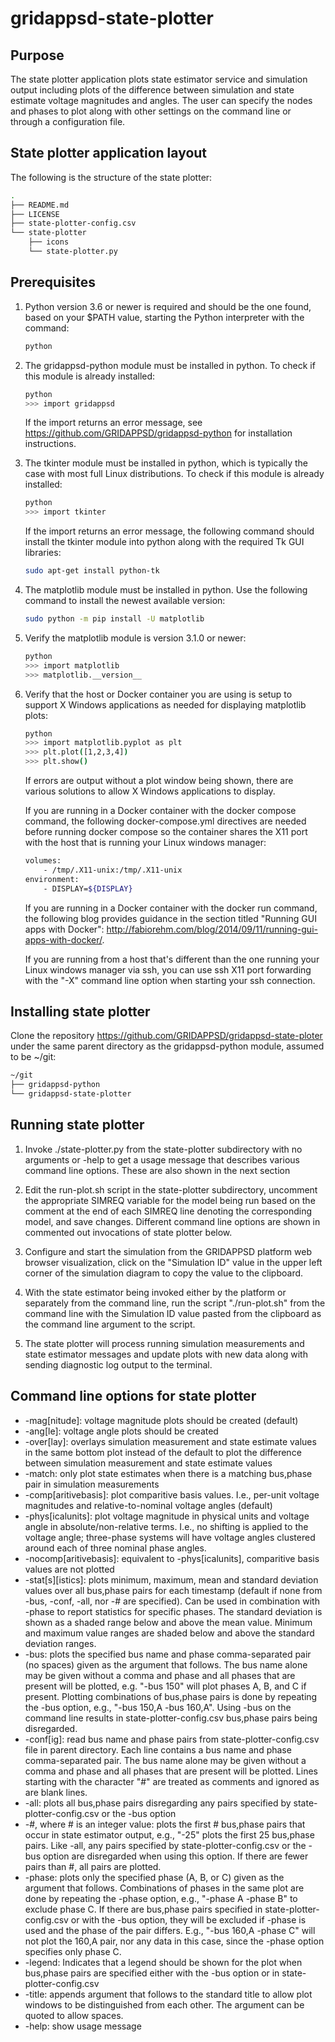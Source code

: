 # gridappsd-state-plotter

## Purpose

The state plotter application plots state estimator service and simulation output including plots of the difference between simulation and state estimate voltage magnitudes and angles.  The user can specify the nodes and phases to plot along with other settings on the command line or through a configuration file.


## State plotter application layout

The following is the structure of the state plotter:

```` bash
.
├── README.md
├── LICENSE
├── state-plotter-config.csv
└── state-plotter
    ├── icons
    └── state-plotter.py
````


## Prerequisites

<ol>
<li>
Python version 3.6 or newer is required and should be the one found, based on your $PATH value, starting the Python interpreter with the command:

```` bash
python
````
</li>

<li>
The gridappsd-python module must be installed in python.  To check if this module is already installed:

```` bash
python
>>> import gridappsd
````

If the import returns an error message, see <https://github.com/GRIDAPPSD/gridappsd-python> for installation instructions.
</li>

<li>
The tkinter module must be installed in python, which is typically the case with most full Linux distributions.  To check if this module is already installed:

```` bash
python
>>> import tkinter
````

If the import returns an error message, the following command should install the tkinter module into python along with the required Tk GUI libraries:

```` bash
sudo apt-get install python-tk
````
</li>

<li>
The matplotlib module must be installed in python.  Use the following command to install the newest available version:

```` bash
sudo python -m pip install -U matplotlib
````
</li>

<li>
Verify the matplotlib module is version 3.1.0 or newer:

```` bash
python
>>> import matplotlib
>>> matplotlib.__version__
````
</li>

<li>
Verify that the host or Docker container you are using is setup to support X Windows applications as needed for displaying matplotlib plots:

```` bash
python
>>> import matplotlib.pyplot as plt
>>> plt.plot([1,2,3,4])
>>> plt.show()
````

If errors are output without a plot window being shown, there are various solutions to allow X Windows applications to display.

If you are running in a Docker container with the docker compose command, the following docker-compose.yml directives are needed before running docker compose so the container shares the X11 port with the host that is running your Linux windows manager:

```` bash
volumes:
    - /tmp/.X11-unix:/tmp/.X11-unix
environment:
    - DISPLAY=${DISPLAY}
````

If you are running in a Docker container with the docker run command, the following blog provides guidance in the section titled "Running GUI apps with Docker": <http://fabiorehm.com/blog/2014/09/11/running-gui-apps-with-docker/>.

If you are running from a host that's different than the one running your Linux windows manager via ssh, you can use ssh X11 port forwarding with the "-X" command line option when starting your ssh connection.
</li>
</ol>



## Installing state plotter

Clone the repository <https://github.com/GRIDAPPSD/gridappsd-state-ploter> under the same parent directory as the gridappsd-python module, assumed to be ~/git:

```` bash
~/git
├── gridappsd-python
└── gridappsd-state-plotter
````


## Running state plotter

1. Invoke ./state-plotter.py from the state-plotter subdirectory with no arguments or -help to get a usage message that describes various command line options. These are also shown in the next section

2. Edit the run-plot.sh script in the state-plotter subdirectory, uncomment the appropriate SIMREQ variable for the model being run based on the comment at the end of each SIMREQ line denoting the corresponding model, and save changes. Different command line options are shown in commented out invocations of state plotter below.

3. Configure and start the simulation from the GRIDAPPSD platform web browser visualization, click on the "Simulation ID" value in the upper left corner of the simulation diagram to copy the value to the clipboard.

4. With the state estimator being invoked either by the platform or separately from the command line, run the script "./run-plot.sh" from the command line with the Simulation ID value pasted from the clipboard as the command line argument to the script.

5. The state plotter will process running simulation measurements and state estimator messages and update plots with new data along with sending diagnostic log output to the terminal.

## Command line options for state plotter

- -mag[nitude]: voltage magnitude plots should be created (default)
- -ang[le]: voltage angle plots should be created
- -over[lay]: overlays simulation measurement and state estimate values in the same bottom plot instead of the default to plot the difference between simulation measurement and state estimate values
- -match: only plot state estimates when there is a matching bus,phase pair in simulation measurements
- -comp[aritivebasis]: plot comparitive basis values. I.e., per-unit voltage magnitudes and relative-to-nominal voltage angles (default)
- -phys[icalunits]: plot voltage magnitude in physical units and voltage angle in absolute/non-relative terms. I.e., no shifting is applied to the voltage angle; three-phase systems will have voltage angles clustered around each of three nominal phase angles.
- -nocomp[aritivebasis]: equivalent to -phys[icalunits], comparitive basis values are not plotted
- -stat[s][istics]: plots minimum, maximum, mean and standard deviation values over all bus,phase pairs for each timestamp (default if none from -bus, -conf, -all, nor -# are specified). Can be used in combination with -phase to report statistics for specific phases.  The standard deviation is shown as a shaded range below and above the mean value.  Minimum and maximum value ranges are shaded below and above the standard deviation ranges.
- -bus: plots the specified bus name and phase comma-separated pair (no spaces) given as the argument that follows. The bus name alone may be given without a comma and phase and all phases that are present will be plotted, e.g. "-bus 150" will plot phases A, B, and C if present.  Plotting combinations of bus,phase pairs is done by repeating the -bus option, e.g., "-bus 150,A -bus 160,A". Using -bus on the command line results in state-plotter-config.csv bus,phase pairs being disregarded.
- -conf[ig]: read bus name and phase pairs from state-plotter-config.csv file in parent directory. Each line contains a bus name and phase comma-separated pair. The bus name alone may be given without a comma and phase and all phases that are present will be plotted. Lines starting with the character "#" are treated as comments and ignored as are blank lines.
- -all: plots all bus,phase pairs disregarding any pairs specified by state-plotter-config.csv or the -bus option
- -#, where # is an integer value: plots the first # bus,phase pairs that occur in state estimator output, e.g., "-25" plots the first 25 bus,phase pairs. Like -all, any pairs specified by state-plotter-config.csv or the -bus option are disregarded when using this option. If there are fewer pairs than #, all pairs are plotted.
- -phase: plots only the specified phase (A, B, or C) given as the argument that follows. Combinations of phases in the same plot are done by repeating the -phase option, e.g., "-phase A -phase B" to exclude phase C. If there are bus,phase pairs specified in state-plotter-config.csv or with the -bus option, they will be excluded if -phase is used and the phase of the pair differs. E.g., "-bus 160,A -phase C" will not plot the 160,A pair, nor any data in this case, since the -phase option specifies only phase C.
- -legend: Indicates that a legend should be shown for the plot when bus,phase pairs are specified either with the -bus option or in state-plotter-config.csv
- -title: appends argument that follows to the standard title to allow plot windows to be distinguished from each other. The argument can be quoted to allow spaces.
- -help: show usage message

